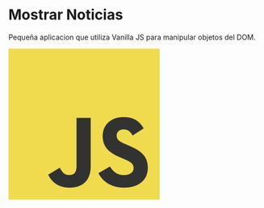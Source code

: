 # Mostrar Noticias

Pequeña aplicacion que utiliza Vanilla JS para manipular objetos del DOM.

![Vanilla JS Logo](images/js.png)
